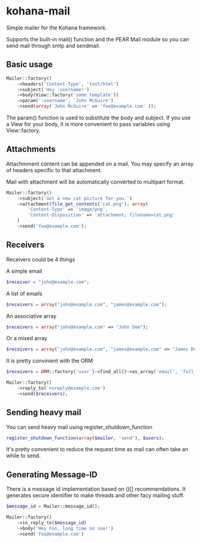 kohana-mail
===========

Simple mailer for the Kohana framework.

Supports the built-in mail() function and the PEAR Mail module so you can send 
mail through smtp and sendmail.

## Basic usage

```php
Mailer::factory()
    ->headers('Content-Type', 'text/html')
    ->subject('Hey :username!')
    ->body(View::factory('some_template'))
    ->param(':username', 'John McGuire')
    ->send(array('John McGuire' => 'foo@example.com' ));
```

The param() function is used to substitute the body and subject. If you use a 
View for your body, it is more convenient to pass variables using View::factory.

## Attachments

Attachmment content can be appended on a mail. You may specify an array of 
headers specific to that attachment.

Mail with attachment will be automatically converted to multipart format.

```php
Mailer::factory()
    ->subject('Got a new cat picture for you.')
    ->attachment(file_get_contents('cat.png'), array(
        'Content-Type' => 'image/png',
        'Content-Disposition' => 'attachment; filename=cat.png'
    )
    ->send('foo@example.com');
```

## Receivers

Receivers could be 4 things

A simple email

```php
$receiver = "john@example.com";
```

A list of emails

```php
$receivers = array("john@example.com", "james@example.com");
```

An associative array

```php
$receivers = array("john@example.com" => "John Doe");
```

Or a mixed array

```php
$receivers = array("john@example.com", "james@example.com" => "James Doe");
```

It is pretty convinient with the ORM

```php
$receivers = ORM::factory('user')->find_all()->as_array('email', 'full_name');

Mailer::factory()
    ->reply_to('noreply@example.com')
    ->send($receivers);
```

## Sending heavy mail

You can send heavy mail using register_shutdown_function

```php
register_shutdown_function(array($mailer, 'send'), $users);
```

It's pretty convenient to reduce the request time as mail can often take an
while to send.

## Generating Message-ID

There is a message id implementation based on ()[] recommendations. It generates
secure identifier to make threads and other facy mailing stuff.

```php
$message_id = Mailer::message_id();

Mailer::factory()
    ->in_reply_to($message_id)
    ->body('Hey Foo, long time no see!')
    ->send('foo@example.com')
```
